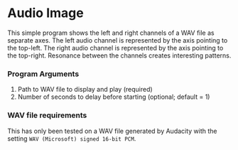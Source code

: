 
# Audio Image

This simple program shows the left and right channels of a WAV file
as separate axes. The left audio channel is represented by the axis
pointing to the top-left. The right audio channel is represented by
the axis pointing to the top-right. Resonance between the channels
creates interesting patterns.

### Program Arguments
1. Path to WAV file to display and play (required)
2. Number of seconds to delay before starting (optional; default = 1)

### WAV file requirements

This has only been tested on a WAV file generated by Audacity
with the setting `WAV (Microsoft) signed 16-bit PCM`.
